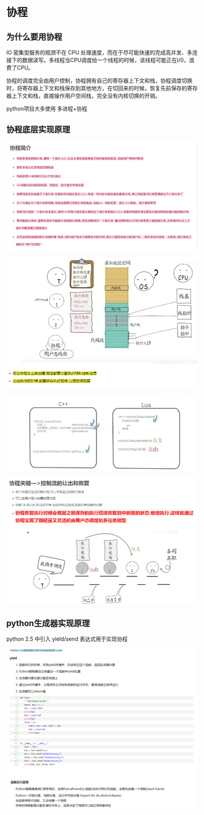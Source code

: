 # 协程

## 为什么要用协程

IO 密集型服务的瓶颈不在 CPU 处理速度，而在于尽可能快速的完成高并发、多连接下的数据读写。多线程当CPU调度给一个线程的时候，该线程可能正在I/0，浪费了CPU。

协程的调度完全由用户控制，协程拥有自己的寄存器上下文和栈，协程调度切换时，将寄存器上下文和栈保存到其他地方，在切回来的时候，恢复先前保存的寄存器上下文和栈，直接操作用户空间栈，完全没有内核切换的开销。

python项目大多使用 多进程+协程

## 协程底层实现原理

![](../.gitbook/assets/image%20%28137%29.png)

![](../.gitbook/assets/image%20%28139%29.png)

![](../.gitbook/assets/image%20%28136%29.png)

![](../.gitbook/assets/image%20%28135%29.png)

## python生成器实现原理

python 2.5 中引入 yield/send 表达式用于实现协程

![](../.gitbook/assets/image%20%28138%29.png)

